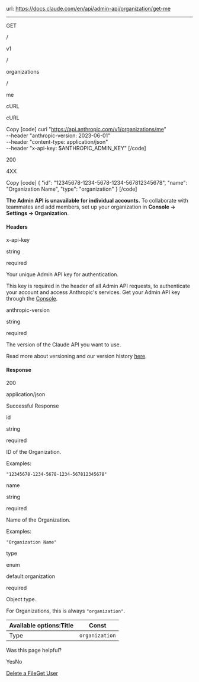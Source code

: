 url: https://docs.claude.com/en/api/admin-api/organization/get-me

---

GET

/

v1

/

organizations

/

me

cURL

cURL

Copy
[code]
    curl "https://api.anthropic.com/v1/organizations/me" \
      --header "anthropic-version: 2023-06-01" \
      --header "content-type: application/json" \
      --header "x-api-key: $ANTHROPIC_ADMIN_KEY"
[/code]

200

4XX

Copy
[code]
    {
      "id": "12345678-1234-5678-1234-567812345678",
      "name": "Organization Name",
      "type": "organization"
    }
[/code]

**The Admin API is unavailable for individual accounts.** To collaborate with teammates and add members, set up your organization in **Console → Settings → Organization**.

#### Headers

x-api-key

string

required

Your unique Admin API key for authentication.

This key is required in the header of all Admin API requests, to authenticate your account and access Anthropic's services. Get your Admin API key through the [Console](https://console.anthropic.com/settings/admin-keys).

anthropic-version

string

required

The version of the Claude API you want to use.

Read more about versioning and our version history [here](/api/versioning).

#### Response

200

application/json

Successful Response

id

string<uuid>

required

ID of the Organization.

Examples:

`"12345678-1234-5678-1234-567812345678"`

name

string

required

Name of the Organization.

Examples:

`"Organization Name"`

type

enum<string>

default:organization

required

Object type.

For Organizations, this is always `"organization"`.

Available options:Title| Const
---|---
Type| `organization`

Was this page helpful?

YesNo

[Delete a File](/en/api/files-delete)[Get User](/en/api/admin-api/users/get-user)
